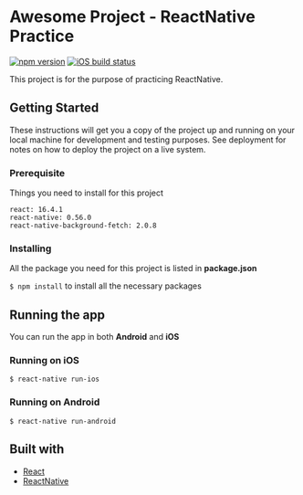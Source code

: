 # Awesome Project - ReactNative Practice
[![npm version](https://img.shields.io/badge/npm-6.2.0-blue.svg)](https://github.com/tninh/react-native-practice) [![iOS build status](https://img.shields.io/badge/iOS-passing-brightgreen.svg)](https://github.com/tninh/tree/master/ios)

This project is for the purpose of practicing ReactNative.

## Getting Started

These instructions will get you a copy of the project up and running on your local machine for development and testing purposes. See deployment for notes on how to deploy the project on a live system.

### Prerequisite 
Things you need to install for this project

```
react: 16.4.1
react-native: 0.56.0
react-native-background-fetch: 2.0.8
```

### Installing 
All the package you need for this project is listed in __package.json__

`$ npm install` to install all the necessary packages

## Running the app
You can run the app in both __Android__ and __iOS__

### Running on iOS
```
$ react-native run-ios
```

### Running on Android
```
$ react-native run-android
```

## Built with 
* [React](https://reactjs.org/)
* [ReactNative](https://facebook.github.io/react-native/)


